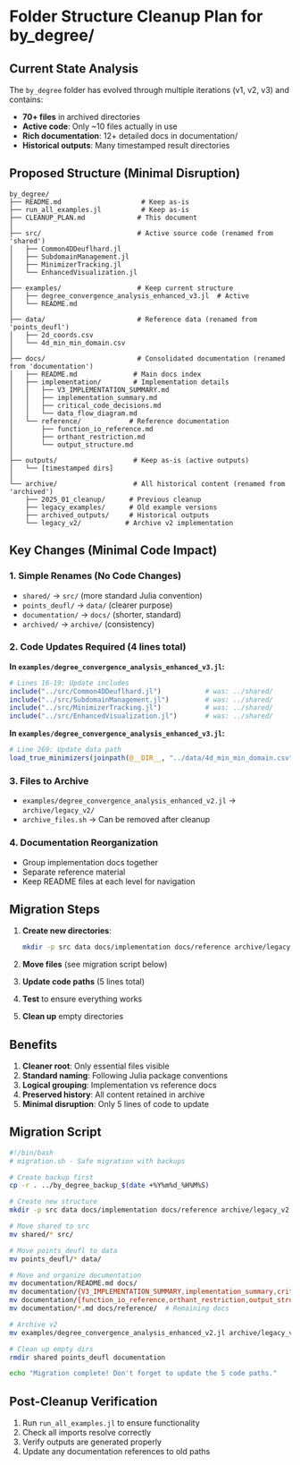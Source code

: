 # Folder Structure Cleanup Plan for by_degree/

## Current State Analysis

The `by_degree` folder has evolved through multiple iterations (v1, v2, v3) and contains:
- **70+ files** in archived directories
- **Active code**: Only ~10 files actually in use
- **Rich documentation**: 12+ detailed docs in documentation/
- **Historical outputs**: Many timestamped result directories

## Proposed Structure (Minimal Disruption)

```
by_degree/
├── README.md                    # Keep as-is
├── run_all_examples.jl          # Keep as-is
├── CLEANUP_PLAN.md             # This document
│
├── src/                        # Active source code (renamed from 'shared')
│   ├── Common4DDeuflhard.jl
│   ├── SubdomainManagement.jl
│   ├── MinimizerTracking.jl
│   └── EnhancedVisualization.jl
│
├── examples/                   # Keep current structure
│   ├── degree_convergence_analysis_enhanced_v3.jl  # Active
│   └── README.md
│
├── data/                       # Reference data (renamed from 'points_deufl')
│   ├── 2d_coords.csv
│   └── 4d_min_min_domain.csv
│
├── docs/                       # Consolidated documentation (renamed from 'documentation')
│   ├── README.md              # Main docs index
│   ├── implementation/        # Implementation details
│   │   ├── V3_IMPLEMENTATION_SUMMARY.md
│   │   ├── implementation_summary.md
│   │   ├── critical_code_decisions.md
│   │   └── data_flow_diagram.md
│   └── reference/            # Reference documentation
│       ├── function_io_reference.md
│       ├── orthant_restriction.md
│       └── output_structure.md
│
├── outputs/                   # Keep as-is (active outputs)
│   └── [timestamped dirs]
│
└── archive/                   # All historical content (renamed from 'archived')
    ├── 2025_01_cleanup/      # Previous cleanup
    ├── legacy_examples/      # Old example versions
    ├── archived_outputs/     # Historical outputs
    └── legacy_v2/           # Archive v2 implementation
```

## Key Changes (Minimal Code Impact)

### 1. Simple Renames (No Code Changes)
- `shared/` → `src/` (more standard Julia convention)
- `points_deufl/` → `data/` (clearer purpose)
- `documentation/` → `docs/` (shorter, standard)
- `archived/` → `archive/` (consistency)

### 2. Code Updates Required (4 lines total)

**In `examples/degree_convergence_analysis_enhanced_v3.jl`:**
```julia
# Lines 16-19: Update includes
include("../src/Common4DDeuflhard.jl")           # was: ../shared/
include("../src/SubdomainManagement.jl")         # was: ../shared/
include("../src/MinimizerTracking.jl")           # was: ../shared/
include("../src/EnhancedVisualization.jl")       # was: ../shared/
```

**In `examples/degree_convergence_analysis_enhanced_v3.jl`:**
```julia
# Line 269: Update data path
load_true_minimizers(joinpath(@__DIR__, "../data/4d_min_min_domain.csv"))  # was: ../points_deufl/
```

### 3. Files to Archive
- `examples/degree_convergence_analysis_enhanced_v2.jl` → `archive/legacy_v2/`
- `archive_files.sh` → Can be removed after cleanup

### 4. Documentation Reorganization
- Group implementation docs together
- Separate reference material
- Keep README files at each level for navigation

## Migration Steps

1. **Create new directories**:
   ```bash
   mkdir -p src data docs/implementation docs/reference archive/legacy_v2
   ```

2. **Move files** (see migration script below)

3. **Update code paths** (5 lines total)

4. **Test** to ensure everything works

5. **Clean up** empty directories

## Benefits

1. **Cleaner root**: Only essential files visible
2. **Standard naming**: Following Julia package conventions
3. **Logical grouping**: Implementation vs reference docs
4. **Preserved history**: All content retained in archive
5. **Minimal disruption**: Only 5 lines of code to update

## Migration Script

```bash
#!/bin/bash
# migration.sh - Safe migration with backups

# Create backup first
cp -r . ../by_degree_backup_$(date +%Y%m%d_%H%M%S)

# Create new structure
mkdir -p src data docs/implementation docs/reference archive/legacy_v2

# Move shared to src
mv shared/* src/

# Move points_deufl to data
mv points_deufl/* data/

# Move and organize documentation
mv documentation/README.md docs/
mv documentation/{V3_IMPLEMENTATION_SUMMARY,implementation_summary,critical_code_decisions,data_flow_diagram}.md docs/implementation/
mv documentation/{function_io_reference,orthant_restriction,output_structure}.md docs/reference/
mv documentation/*.md docs/reference/  # Remaining docs

# Archive v2
mv examples/degree_convergence_analysis_enhanced_v2.jl archive/legacy_v2/

# Clean up empty dirs
rmdir shared points_deufl documentation

echo "Migration complete! Don't forget to update the 5 code paths."
```

## Post-Cleanup Verification

1. Run `run_all_examples.jl` to ensure functionality
2. Check all imports resolve correctly
3. Verify outputs are generated properly
4. Update any documentation references to old paths